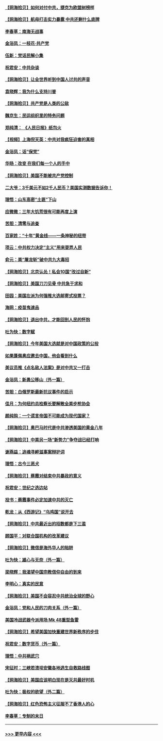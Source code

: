 #### [【网海拾贝】如何对付中共，捷克为欧盟树榜样](../pages/nsc993/n12374209.md?t=09030801) 
#### [【网海拾贝】航母打击实力暴露 中共还剩什么底牌](../pages/nsc993/n12371825.md?t=09030801) 
#### [李春草：南海无战事](../pages/nsc993/n12371159.md?t=09030801) 
#### [金浴凤：一枝花·共产党](../pages/nsc993/n12368757.md?t=09030801) 
#### [伍新：党话民解小集](../pages/nsc993/n12366907.md?t=09030801) 
#### [祝君安：中共杂谈](../pages/nsc993/n12366076.md?t=09030801) 
#### [【网海拾贝】让全世界听到中国人讨共的声音](../pages/nsc993/n12365569.md?t=09030801) 
#### [袁晓辉：我为什么支持川普](../pages/nsc993/n12362670.md?t=09030801) 
#### [【网海拾贝】共产党是人类的公敌](../pages/nsc993/n12363182.md?t=09030801) 
#### [魏京生：民运组织里的特务问题](../pages/nsc993/n12363010.md?t=09030801) 
#### [郑纯清： 《人民日报》纸包火](../pages/nsc993/n12362706.md?t=09030801) 
#### [【视频】上海倪天英：中共对我疯狂迫害的真相](../pages/nsc993/n12356341.md?t=09030801) 
#### [金浴凤：话“保党”](../pages/nsc993/n12361867.md?t=09030801) 
#### [华旸：改变 在我们每一个人的手中](../pages/nsc993/n12361774.md?t=09030801) 
#### [【网海拾贝】美国不能被共产党控制](../pages/nsc993/n12360271.md?t=09030801) 
#### [二大爷：3千美元不如2千人民币？美国实测数据告诉你！](../pages/nsc993/n12358563.md?t=09030801) 
#### [理悟：山东高密“土匪”下山](../pages/nsc993/n12358535.md?t=09030801) 
#### [应微微：三年大饥荒很有可能再度上演](../pages/nsc993/n12358523.md?t=09030801) 
#### [苦胆：清零与追查](../pages/nsc993/n12358501.md?t=09030801) 
#### [百家姓：“十年”黄金线——一条神秘的纽带](../pages/nsc993/n12358319.md?t=09030801) 
#### [项云：中共权力决定“主义”用来耍弄人民](../pages/nsc993/n12358172.md?t=09030801) 
#### [俞元：美“屠龙斩”破中共九大毒招](../pages/nsc993/n12357822.md?t=09030801) 
#### [【网海拾贝】北京认怂！私会10国“改过自新”](../pages/nsc993/n12357784.md?t=09030801) 
#### [【网海拾贝】美国刀刀见骨 中共急于求和](../pages/nsc993/n12355511.md?t=09030801) 
#### [田园：美国左派为何强推大选邮寄式投票？](../pages/nsc993/n12352963.md?t=09030801) 
#### [海网：疫苗鬼速品](../pages/nsc993/n12354438.md?t=09030801) 
#### [【网海拾贝】退出中共，才能回到人民的怀抱](../pages/nsc993/n12352634.md?t=09030801) 
#### [吐为快：数字赋](../pages/nsc993/n12352317.md?t=09030801) 
#### [【网海拾贝】今年美国大选就是对中国政策的公投](../pages/nsc993/n12350973.md?t=09030801) 
#### [如果蓬佩奥应邀去中国，他会看到什么](../pages/nsc993/n12350945.md?t=09030801) 
#### [美议员推《点名敌人法案》是对中共又一打击](../pages/nsc993/n12350765.md?t=09030801) 
#### [金浴凤：新愚公移山（外一篇）](../pages/nsc993/n12350253.md?t=09030801) 
#### [苦胆：白俄罗斯最新抗议事件的启示](../pages/nsc993/n12349989.md?t=09030801) 
#### [佳月：为何纽约总检察长要解散全美步枪协会](../pages/nsc993/n12349939.md?t=09030801) 
#### [颜纯钩：一个谎言帝国不可能成为现代国家？](../pages/nsc993/n12349898.md?t=09030801) 
#### [【网海拾贝】奥巴马时代是中共渗透美国的黄金八年](../pages/nsc993/n12349284.md?t=09030801) 
#### [【网海拾贝】中美另一场“新势力”争夺战已经打响](../pages/nsc993/n12346998.md?t=09030801) 
#### [谢燕益：追魂寻衅滋事案辩护词](../pages/nsc993/n12346892.md?t=09030801) 
#### [理悟：古今三恶犬](../pages/nsc993/n12345190.md?t=09030801) 
#### [【网海拾贝】蔡霞对结束中共暴政的意义](../pages/nsc993/n12344263.md?t=09030801) 
#### [祝君安：世纪之选边站](../pages/nsc993/n12342382.md?t=09030801) 
#### [投书：蔡霞事件必定加速中共的灭亡](../pages/nsc993/n12341881.md?t=09030801) 
#### [乾龙：从《西游记》“乌鸡国”说开去](../pages/nsc993/n12341690.md?t=09030801) 
#### [【网海拾贝】中共最近出的招数都是下三滥](../pages/nsc993/n12341593.md?t=09030801) 
#### [顾国平：对联合国机构的改革建议](../pages/nsc993/n12339928.md?t=09030801) 
#### [【网海拾贝】微信是海外华人的陷阱](../pages/nsc993/n12338868.md?t=09030801) 
#### [吐为快：雄心与无奈（外一篇）](../pages/nsc993/n12338132.md?t=09030801) 
#### [梁晓辉：我渴望中国宗教信仰自由的到来](../pages/nsc993/n12336657.md?t=09030801) 
#### [李明心：真实的民意](../pages/nsc993/n12336089.md?t=09030801) 
#### [【网海拾贝】美国不会容忍中共统治全球的野心](../pages/nsc993/n12336063.md?t=09030801) 
#### [金浴凤：党和人民的刀肉关系（外一篇）](../pages/nsc993/n12335834.md?t=09030801) 
#### [美国冷战武器今派用场 Mk 48重型鱼雷](../pages/nsc993/n12335354.md?t=09030801) 
#### [【网海拾贝】希望美国加快重建世界新秩序的步伐](../pages/nsc993/n12334224.md?t=09030801) 
#### [祝君安：数字货币（外一篇）](../pages/nsc993/n12334186.md?t=09030801) 
#### [理悟：中共祸武穴](../pages/nsc993/n12333962.md?t=09030801) 
#### [宋征时：三峡若溃坝安徽各地逃生自救路线图](../pages/nsc993/n12332450.md?t=09030801) 
#### [【网海拾贝】美国应该明白现在是灭共最好时机](../pages/nsc993/n12332313.md?t=09030801) 
#### [吐为快：极权的欲望（外二篇）](../pages/nsc993/n12332089.md?t=09030801) 
#### [【网海拾贝】红色恐怖主义征服不了香港人的心](../pages/nsc993/n12329296.md?t=09030801) 
#### [李春草：专制的末日](../pages/nsc993/n12329079.md?t=09030801) 

----
#### [ >>> 更早内容 <<< ](../indexes/nsc993-earlier.md)
